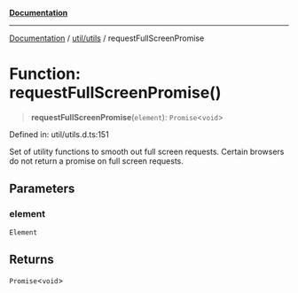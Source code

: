 [**Documentation**](../../../index.md)

***

[Documentation](../../../index.md) / [util/utils](../index.md) / requestFullScreenPromise

# Function: requestFullScreenPromise()

> **requestFullScreenPromise**(`element`): `Promise`\<`void`\>

Defined in: util/utils.d.ts:151

Set of utility functions to smooth out full screen requests. Certain browsers
do not return a promise on full screen requests.

## Parameters

### element

`Element`

## Returns

`Promise`\<`void`\>

